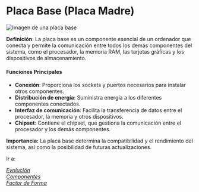# Placa Base (Placa Madre)

![Imagen de una placa base](https://www.muycomputer.com/wp-content/uploads/2023/10/placas-base-ASUS-para-Intel-Core-Gen14.jpg)

**Definición**: La placa base es un componente esencial de un ordenador que conecta y permite la comunicación entre todos los demás componentes del sistema, como el procesador, la memoria RAM, las tarjetas gráficas y los dispositivos de almacenamiento.

#### Funciones Principales
- **Conexión**: Proporciona los sockets y puertos necesarios para instalar otros componentes.
- **Distribución de energía**: Suministra energía a los diferentes componentes conectados.
- **Interfaz de comunicación**: Facilita la transferencia de datos entre el procesador, la memoria y otros dispositivos.
- **Chipset**: Contiene el chipset, que gestiona la comunicación entre el procesador y los demás componentes.

**Importancia:** La placa base determina la compatibilidad y el rendimiento del sistema, así como la posibilidad de futuras actualizaciones.

Ir a:

[_Evolución_](Evolución.md)  
[_Componentes_](Componentes.md)  
[_Factor de Forma_](Factor_de_forma.md)  
